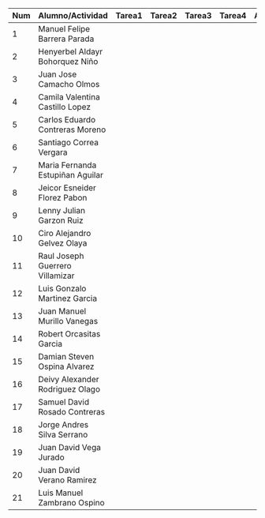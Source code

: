 | Num | Alumno/Actividad               | Tarea1 | Tarea2 | Tarea3 | Tarea4 | Asignación1 | Asignación2 | Asignación3 | Examen1 | Examen2 |
|-----|--------------------------------|--------|--------|--------|--------|-------------|-------------|-------------|---------|---------|
| 1   | Manuel Felipe Barrera Parada   |        |        |        |        |             |             |             |         |         |
| 2   | Henyerbel Aldayr Bohorquez Niño|        |        |        |        |             |             |             |         |         |
| 3   | Juan Jose Camacho Olmos        |        |        |        |        |             |             |             |         |         |
| 4   | Camila Valentina Castillo Lopez|        |        |        |        |             |             |             |         |         |
| 5   | Carlos Eduardo Contreras Moreno|        |        |        |        |             |             |             |         |         |
| 6   | Santiago Correa Vergara        |        |        |        |        |             |             |             |         |         |
| 7   | Maria Fernanda Estupiñan Aguilar|        |        |        |        |             |             |             |         |         |
| 8   | Jeicor Esneider Florez Pabon   |        |        |        |        |             |             |             |         |         |
| 9   | Lenny Julian Garzon Ruiz       |        |        |        |        |             |             |             |         |         |
| 10  | Ciro Alejandro Gelvez Olaya    |        |        |        |        |             |             |             |         |         |
| 11  | Raul Joseph Guerrero Villamizar|        |        |        |        |             |             |             |         |         |
| 12  | Luis Gonzalo Martinez Garcia   |        |        |        |        |             |             |             |         |         |
| 13  | Juan Manuel Murillo Vanegas    |        |        |        |        |             |             |             |         |         |
| 14  | Robert Orcasitas Garcia        |        |        |        |        |             |             |             |         |         |
| 15  | Damian Steven Ospina Alvarez   |        |        |        |        |             |             |             |         |         |
| 16  | Deivy Alexander Rodriguez Olago|        |        |        |        |             |             |             |         |         |
| 17  | Samuel David Rosado Contreras  |        |        |        |        |             |             |             |         |         |
| 18  | Jorge Andres Silva Serrano     |        |        |        |        |             |             |             |         |         |
| 19  | Juan David Vega Jurado         |        |        |        |        |             |             |             |         |         |
| 20  | Juan David Verano Ramirez      |        |        |        |        |             |             |             |         |         |
| 21  | Luis Manuel Zambrano Ospino    |        |        |        |        |             |             |             |         |         |

